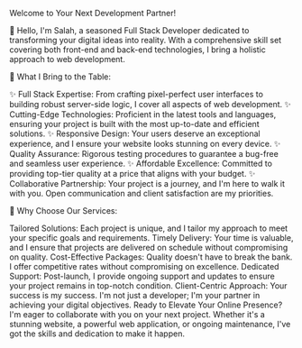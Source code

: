Welcome to Your Next Development Partner!

👋 Hello, I'm Salah, a seasoned Full Stack Developer dedicated to transforming your digital ideas into reality. With a comprehensive skill set covering both front-end and back-end technologies, I bring a holistic approach to web development.

💼 What I Bring to the Table:

✨ Full Stack Expertise: From crafting pixel-perfect user interfaces to building robust server-side logic, I cover all aspects of web development.
✨ Cutting-Edge Technologies: Proficient in the latest tools and languages, ensuring your project is built with the most up-to-date and efficient solutions.
✨ Responsive Design: Your users deserve an exceptional experience, and I ensure your website looks stunning on every device.
✨ Quality Assurance: Rigorous testing procedures to guarantee a bug-free and seamless user experience.
✨ Affordable Excellence: Committed to providing top-tier quality at a price that aligns with your budget.
✨ Collaborative Partnership: Your project is a journey, and I'm here to walk it with you. Open communication and client satisfaction are my priorities.

🌟 Why Choose Our Services:

Tailored Solutions: Each project is unique, and I tailor my approach to meet your specific goals and requirements.
Timely Delivery: Your time is valuable, and I ensure that projects are delivered on schedule without compromising on quality.
Cost-Effective Packages: Quality doesn't have to break the bank. I offer competitive rates without compromising on excellence.
Dedicated Support: Post-launch, I provide ongoing support and updates to ensure your project remains in top-notch condition.
Client-Centric Approach: Your success is my success. I'm not just a developer; I'm your partner in achieving your digital objectives.
Ready to Elevate Your Online Presence?
I'm eager to collaborate with you on your next project. Whether it's a stunning website, a powerful web application, or ongoing maintenance, I've got the skills and dedication to make it happen.
